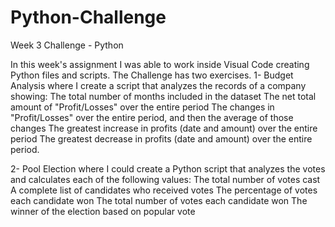 # Python-Challenge
 Week 3 Challenge - Python
 
 In this week's assignment I was able to work inside Visual Code creating Python files and scripts.
 The Challenge has two exercises. 
 1- Budget Analysis where I create a script that analyzes the records of a company showing: 
                   The total number of months included in the dataset
                   The net total amount of "Profit/Losses" over the entire period
                   The changes in "Profit/Losses" over the entire period, and then the average of those changes
                   The greatest increase in profits (date and amount) over the entire period
                   The greatest decrease in profits (date and amount) over the entire period.

2- Pool Election where I could create a Python script that analyzes the votes and calculates each of the following values:
                   The total number of votes cast
                   A complete list of candidates who received votes
                   The percentage of votes each candidate won
                   The total number of votes each candidate won
                   The winner of the election based on popular vote
